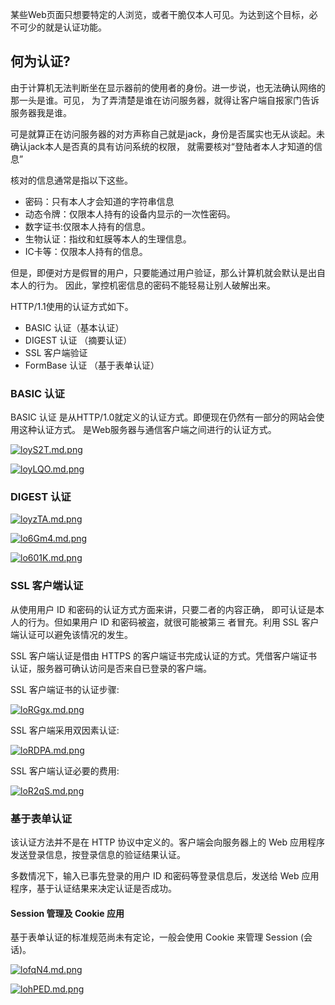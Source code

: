 某些Web页面只想要特定的人浏览，或者干脆仅本人可见。为达到这个目标，必不可少的就是认证功能。


## 何为认证?

由于计算机无法判断坐在显示器前的使用者的身份。进一步说，也无法确认网络的那一头是谁。可见，
为了弄清楚是谁在访问服务器，就得让客户端自报家门告诉服务器我是谁。

可是就算正在访问服务器的对方声称自己就是jack，身份是否属实也无从谈起。未确认jack本人是否真的具有访问系统的权限，
就需要核对“登陆者本人才知道的信息”

核对的信息通常是指以下这些。

- 密码：只有本人才会知道的字符串信息
- 动态令牌：仅限本人持有的设备内显示的一次性密码。
- 数字证书:仅限本人持有的信息。
- 生物认证：指纹和虹膜等本人的生理信息。
- IC卡等：仅限本人持有的信息。

但是，即便对方是假冒的用户，只要能通过用户验证，那么计算机就会默认是出自本人的行为。
因此，掌控机密信息的密码不能轻易让别人破解出来。

HTTP/1.1使用的认证方式如下。
- BASIC 认证（基本认证）
- DIGEST 认证 （摘要认证）
- SSL 客户端验证 
- FormBase 认证 （基于表单认证）


###  BASIC 认证

BASIC 认证 是从HTTP/1.0就定义的认证方式。即便现在仍然有一部分的网站会使用这种认证方式。
是Web服务器与通信客户端之间进行的认证方式。

[![loyS2T.md.png](https://s2.ax1x.com/2020/01/12/loyS2T.md.png)](https://imgchr.com/i/loyS2T)

[![loyLQO.md.png](https://s2.ax1x.com/2020/01/12/loyLQO.md.png)](https://imgchr.com/i/loyLQO)


### DIGEST 认证

[![loyzTA.md.png](https://s2.ax1x.com/2020/01/12/loyzTA.md.png)](https://imgchr.com/i/loyzTA)

[![lo6Gm4.md.png](https://s2.ax1x.com/2020/01/12/lo6Gm4.md.png)](https://imgchr.com/i/lo6Gm4)

[![lo601K.md.png](https://s2.ax1x.com/2020/01/12/lo601K.md.png)](https://imgchr.com/i/lo601K)

### SSL 客户端认证

从使用用户 ID 和密码的认证方式方面来讲，只要二者的内容正确，
即可认证是本人的行为。但如果用户 ID 和密码被盗，就很可能被第三
者冒充。利用 SSL 客户端认证可以避免该情况的发生。

SSL 客户端认证是借由 HTTPS 的客户端证书完成认证的方式。凭借客户端证书
认证，服务器可确认访问是否来自已登录的客户端。

SSL 客户端证书的认证步骤:

[![loRGgx.md.png](https://s2.ax1x.com/2020/01/12/loRGgx.md.png)](https://imgchr.com/i/loRGgx)

SSL 客户端采用双因素认证:

[![loRDPA.md.png](https://s2.ax1x.com/2020/01/12/loRDPA.md.png)](https://imgchr.com/i/loRDPA)

SSL 客户端认证必要的费用:

[![loR2qS.md.png](https://s2.ax1x.com/2020/01/12/loR2qS.md.png)](https://imgchr.com/i/loR2qS)

### 基于表单认证

该认证方法并不是在 HTTP 协议中定义的。客户端会向服务器上的 Web
应用程序发送登录信息，按登录信息的验证结果认证。

多数情况下，输入已事先登录的用户 ID 和密码等登录信息后，发送给
Web 应用程序，基于认证结果来决定认证是否成功。

#### Session 管理及 Cookie 应用

基于表单认证的标准规范尚未有定论，一般会使用 Cookie 来管理
Session (会话)。

[![lofqN4.md.png](https://s2.ax1x.com/2020/01/12/lofqN4.md.png)](https://imgchr.com/i/lofqN4)

[![lohPED.md.png](https://s2.ax1x.com/2020/01/12/lohPED.md.png)](https://imgchr.com/i/lohPED)








